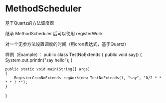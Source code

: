# MethodScheduler

基于Quartz的方法调度器

继承 MethodScheduler 后可以使用 registerWork

对一个无参方法设置调度的时间（用cron表达式，基于Quartz）

样例（Example）：
public class TestNoExtends
{
    public void say()
    {
        System.out.println("say hello");
    }

    public static void main(String[] args)
    {
        RegisterCronNoExtends.regWork(new TestNoExtends(), "say", "0/2 * * * * ? *");
    }
}

